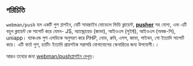 ## পরিচিতি

`webman/push` হল একটি পুশ প্লাগইন, যেটি সাবস্ক্রাইব মোডেলে ভিত্তি ক্লায়েন্ট, **[pusher](https://pusher.com)** সহ যোগ্য, এবং এটি বহুল ক্লায়েন্ট কে সাপোর্ট করে যেমন- JS, অ্যান্ড্রোয়েড (জাভা), আইওএস (সুইফ্ট), আইওএস (অবজ-সি), uniapp।
ব্যাকএন্ড পুশ এসডিকে অনুসরণ করে PHP, নোড, রুবি, এসপ, জাভা, পাইথন, গো ইত্যাদি সাপোর্ট করে। এটি বার্তা পুশ, চ্যাটিং ইত্যাদি প্রায়শইক সরাসরি যোগাযোগের স্কেনারিতর জন্য উপযোগী।।

আরও তথ্যের জন্য [webman/pushপ্লাগইন দেখুন](https://www.workerman.net/plugin/2)।
